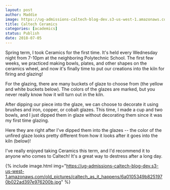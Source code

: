 ```yaml
---
layout: post
author: Maddie
image: https://ug-admissions-caltech-blog-dev.s3-us-west-1.amazonaws.com/old_pictures/caltech_as_it_happens/6a0105349b8251970b022ad397e972200b.jpg
title: Caltech Ceramics
categories: [academics]
status: Publish
date: 2018-07-05
---
```



Spring term, I took Ceramics for the first time. It's held every Wednesday night from 7-10pm at the neighboring Polytechnic School. The first few weeks, we practiced making bowls, plates, and other shapes on the ceramics wheel, and now it's finally time to put our creations into the kiln for firing and glazing!

For the glazing, there are many buckets of glaze to choose from (the yellow and white buckets below). The colors of the glazes are marked, but you never really know how it will turn out in the kiln.

After dipping our piece into the glaze, we can choose to decorate it using brushes and iron, copper, or cobalt glazes. This time, I made a cup and two bowls, and I just dipped them in glaze without decorating them since it was my first time glazing.

Here they are right after I've dipped them into the glazes -- the color of the unfired glaze looks pretty different from how it looks after it goes into the kiln (below)!

I've really enjoyed taking Ceramics this term, and I'd recommend it to anyone who comes to Caltech! It's a great way to destress after a long day.


{% include image.html img="https://ug-admissions-caltech-blog-dev.s3-us-west-1.amazonaws.com/old_pictures/caltech_as_it_happens/6a0105349b8251970b022ad397e976200b.jpg" %}
